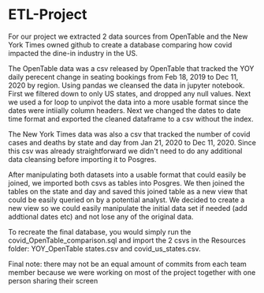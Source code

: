 # ETL-Project

For our project we extracted 2 data sources from OpenTable and the New York Times owned github to create a database comparing how covid impacted the dine-in industry in the US. 

The OpenTable data was a csv released by OpenTable that tracked the YOY daily perecent change in seating bookings from Feb 18, 2019 to Dec 11, 2020 by region. Using pandas we cleansed the data in jupyter notebook. First we filtered down to only US states, and dropped any null values. Next we used a for loop to unpivot the data into a more usable format since the dates were intiially column headers. Next we changed the dates to date time format and exported the cleaned dataframe to a csv without the index. 

The New York Times data was also a csv that tracked the number of covid cases and deaths by state and day from Jan 21, 2020 to Dec 11, 2020. Since this csv was already straightforward we didn't need to do any additional data cleansing before importing it to Posgres.

After manipulating both datasets into a usable format that could easily be joined, we imported both csvs as tables into Posgres. We then joined the tables on the state and day and saved this joined table as a new view that could be easily queried on by a potential analyst. We decided to create a new view so we could easily manipulate the initial data set if needed (add addtional dates etc) and not lose any of the original data. 

To recreate the final database, you would simply run the covid_OpenTable_comparison.sql and import the 2 csvs in the Resources folder: YOY_OpenTable states.csv and covid_us_states.csv. 

Final note: there may not be an equal amount of commits from each team member because we were working on most of the project together with one person sharing their screen